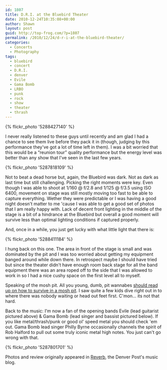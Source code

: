 ```yaml
---
id: 1807
title: D.R.I. at the Bluebird Theater
date: 2010-12-24T10:35:08+00:00
author: Shawn
layout: post
guid: http://top-frog.com/?p=1807
permalink: /2010/12/24/d-r-i-at-the-bluebird-theater/
categories:
  - Concerts
  - Photography
tags:
  - bluebird
  - concert
  - D.R.I.
  - denver
  - Evile
  - Gama Bomb
  - LRBO
  - punk
  - rock
  - show
  - theater
  - thrash
---
```


{% flickr_photo '5288427140' %}

I never really listened to these guys until recently and am glad I had a chance to see them live before they pack it in (though, judging by this performance they've got a lot of time left in them). I was a bit worried that this would be a &#8220;reunion tour&#8221; quality performance but the energy level was better than any show that I've seen in the last few years.

<!--more-->

{% flickr_photo '5287818109' %}

Not to beat a dead horse but, again, the Bluebird was dark. Not as dark as last time but still challenging. Picking the right moments were key. Even though I was able to shoot at 1/160 @ f/2.8 and 1/125 @ f/3.5 using ISO 6400, movement on stage was still mostly moving too fast to be able to capture everything. Wether they were predictable or I was having a good night doesn't matter to me 'cause I was able to get a good set of photos that I am really happy with. Lack of decent front lighting in the middle of the stage is a bit of a hindrance at the Bluebird but overall a good moment will survive less than optimal lighting conditions if captured properly.

And, once in a while, you just get lucky with what little light that there is:

{% flickr_photo '5288411184' %}

I hung back on this one. The area in front of the stage is small and was dominated by the pit and I was too worried about getting my equipment banged around while down there. In retrospect maybe I should have tried but since the theater didn't have enough room back stage for all the band equipment there was an area roped off to the side that I was allowed to work in so I had a nice cushy space on the first level all to myself.

Speaking of the mosh pit. All you young, dumb, pit wannabes [should read up on how to survive in a mosh pit](http://www.altx.com/interzones/gangsta/mosh.html). I saw quite a few kids dive right out in to where there was nobody waiting or head out feet first. C'mon… its not that hard.

Back to the music: I'm now a fan of the opening bands Evile (lead guitarist pictured above) & Gama Bomb (lead singer and bassist pictured below). If you like metal/thrash/punk or good ol' speed metal you should check 'em out. Gama Bomb lead singer Philly Byrne occasionally channels the spirit of Rob Halford to pull out some truly iconic metal high notes. You just can't go wrong with that.

{% flickr_photo '5287801701' %}

Photos and review originally appeared in <a href="http://www.heyreverb.com/2010/12/19/photo-essay-d-r-i-the-bluebird-theater-2/">Reverb</a>, the Denver Post's music blog.
